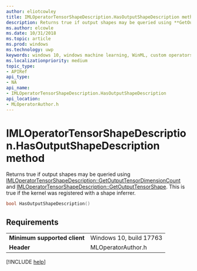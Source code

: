 ```yaml
---
author: eliotcowley
title: IMLOperatorTensorShapeDescription.HasOutputShapeDescription method
description: Returns true if output shapes may be queried using **GetOutputTensorDimensionCount** and **GetOutputTensorShape**.
ms.author: elcowle
ms.date: 10/31/2018
ms.topic: article
ms.prod: windows
ms.technology: uwp
keywords: windows 10, windows machine learning, WinML, custom operators, HasOutputShapeDescription
ms.localizationpriority: medium
topic_type:
- APIRef
api_type:
- NA
api_name:
- IMLOperatorTensorShapeDescription.HasOutputShapeDescription
api_location:
- MLOperatorAuthor.h
---
```


# IMLOperatorTensorShapeDescription.HasOutputShapeDescription method

Returns true if output shapes may be queried using [IMLOperatorTensorShapeDescription::GetOutputTensorDimensionCount](IMLOperatorTensorShapeDescription_GetOutputTensorDimensionCount.md) and [IMLOperatorTensorShapeDescription::GetOutputTensorShape](IMLOperatorTensorShapeDescription_GetOutputTensorShape.md). This is true if the kernel was registered with a shape inferrer.

```cpp
bool HasOutputShapeDescription()
```

## Requirements

| | |
|-|-|
| **Minimum supported client** | Windows 10, build 17763 |
| **Header** | MLOperatorAuthor.h |

[!INCLUDE [help](../includes/get-help.md)]
